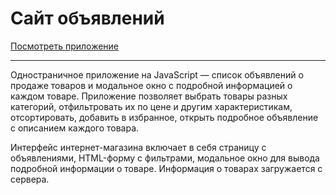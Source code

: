 # Сайт объявлений

[Посмотреть приложение](https://abramov-yury.github.io/online-shop/)

---

 Одностраничное приложение на JavaScript — список объявлений о продаже товаров и модальное окно с подробной информацией о каждом товаре. Приложение позволяет выбрать товары разных категорий, отфильтровать их по цене и другим характеристикам, отсортировать, добавить в избранное, открыть подробное объявление с описанием каждого товара.
 
 Интерфейс интернет-магазина включает в себя страницу с объявлениями, HTML-форму с фильтрами, модальное окно для вывода подробной информации о товаре. Информация о товарах загружается с сервера.
